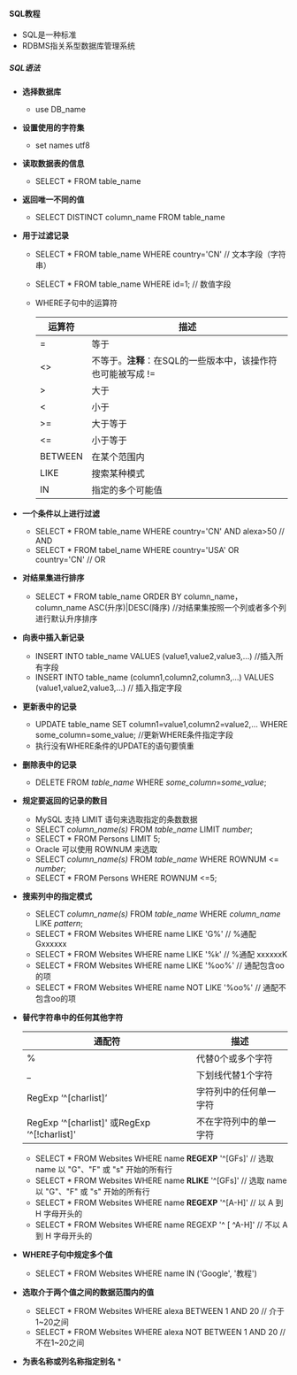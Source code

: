 #### SQL教程

* SQL是一种标准
* RDBMS指关系型数据库管理系统



##### SQL语法

* **选择数据库**
  * use DB_name
* **设置使用的字符集**
  * set names utf8
* **读取数据表的信息**
  * SELECT * FROM table_name

* **返回唯一不同的值**

  * SELECT DISTINCT column_name FROM table_name

* **用于过滤记录**

  * SELECT * FROM table_name WHERE country='CN'	// 文本字段（字符串）

  * SELECT * FROM table_name WHERE id=1; 	// 数值字段

  * WHERE子句中的运算符

    | 运算符  | 描述                                                         |
    | ------- | ------------------------------------------------------------ |
    | =       | 等于                                                         |
    | <>      | 不等于。**注释**：在SQL的一些版本中，该操作符也可能被写成 != |
    | >       | 大于                                                         |
    | <       | 小于                                                         |
    | >=      | 大于等于                                                     |
    | <=      | 小于等于                                                     |
    | BETWEEN | 在某个范围内                                                 |
    | LIKE    | 搜索某种模式                                                 |
    | IN      | 指定的多个可能值                                             |

* **一个条件以上进行过滤**

  * SELECT * FROM table_name WHERE country='CN' AND alexa>50 	// AND
  * SELECT * FROM tabel_name WHERE country='USA' OR country='CN'	// OR

* **对结果集进行排序**

  * SELECT * FROM table_name ORDER BY column_name，column_name ASC(升序)|DESC(降序)	//对结果集按照一个列或者多个列进行默认升序排序

* **向表中插入新记录**

  * INSERT INTO table_name VALUES (value1,value2,value3,...) //插入所有字段
  * INSERT INTO table_name (column1,column2,column3,...) VALUES (value1,value2,value3,...)	// 插入指定字段

* **更新表中的记录**

  * UPDATE table_name SET column1=value1,column2=value2,... WHERE some_column=some_value; //更新WHERE条件指定字段
  * 执行没有WHERE条件的UPDATE的语句要慎重

* **删除表中的记录**

  * DELETE FROM *table_name* WHERE *some_column*=*some_value*;

* **规定要返回的记录的数目**

  * MySQL 支持 LIMIT 语句来选取指定的条数数据
  * SELECT *column_name(s)* FROM *table_name* LIMIT *number*;
  * SELECT * FROM Persons LIMIT 5;
  * Oracle 可以使用 ROWNUM 来选取
  * SELECT *column_name(s)* FROM *table_name* WHERE ROWNUM <= *number*;
  * SELECT * FROM Persons WHERE ROWNUM <=5;

* **搜索列中的指定模式**

  * SELECT *column_name(s)* FROM *table_name* WHERE *column_name* LIKE *pattern*;
  * SELECT * FROM Websites WHERE name LIKE 'G%'   // %通配 Gxxxxxx
  * SELECT * FROM Websites WHERE name LIKE '%k'    // %通配 xxxxxxK
  * SELECT * FROM Websites WHERE name LIKE '%oo%'  // 通配包含oo的项
  * SELECT * FROM Websites WHERE name NOT LIKE '%oo%'  // 通配不包含oo的项

* **替代字符串中的任何其他字符**

  | 通配符                                       | 描述                   |
  | -------------------------------------------- | ---------------------- |
  | %                                            | 代替0个或多个字符      |
  | _                                            | 下划线代替1个字符      |
  | RegExp ‘^[charlist]’                         | 字符列中的任何单一字符 |
  | RegExp ‘^[charlist]' 或RegExp ‘^[!charlist]' | 不在字符列中的单一字符 |

  * SELECT * FROM Websites WHERE name **REGEXP** '^[GFs]'  // 选取 name 以 "G"、"F" 或 "s" 开始的所有行
  * SELECT * FROM Websites WHERE name **RLIKE** '^[GFs]'  // 选取 name 以 "G"、"F" 或 "s" 开始的所有行
  * SELECT * FROM Websites WHERE name **REGEXP** '^[A-H]' // 以 A 到 H 字母开头的
  * SELECT * FROM Websites WHERE name REGEXP '^  [ ^A-H]'  // 不以 A 到 H 字母开头的

* **WHERE子句中规定多个值**
  * SELECT * FROM Websites WHERE name IN ('Google', '教程')
* **选取介于两个值之间的数据范围内的值**
  * SELECT * FROM Websites WHERE alexa BETWEEN 1 AND 20 // 介于1~20之间
  * SELECT * FROM Websites WHERE alexa NOT BETWEEN 1 AND 20 // 不在1~20之间
* **为表名称或列名称指定别名**
  * 